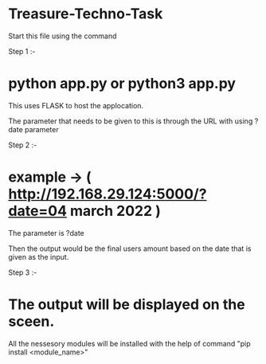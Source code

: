 # Treasure-Techno-Task

Start this file using the command 

Step 1 :- 

# python app.py or python3 app.py

This uses FLASK to host the applocation.


The parameter that needs to be given to this is through the URL with using ?date parameter

Step 2 :- 

# example -> ( http://192.168.29.124:5000/?date=04 march 2022 )

The parameter is ?date

Then the output would be the final users amount based on the date that is given as the input.

Step 3 :-

# The output will be displayed on the sceen.


All the nessesory modules will be installed with the help of command  "pip install <module_name>"
